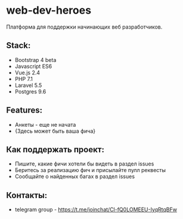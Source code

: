# web-dev-heroes
Платформа для поддержки начинающих веб разработчиков.

## Stack:
- Bootstrap 4 beta
- Javascript ES6
- Vue.js 2.4
- PHP 7.1
- Laravel 5.5
- Postgres 9.6

## Features:
- Анкеты - еще не начата
- {Здесь может быть ваша фича}

## Как поддержать проект:
- Пишите, какие фичи хотели бы видеть в раздел issues
- Беритесь за реализацию фич и присылайте пулл реквесты
- Сообщайте о найденных багах в раздел issues

## Контакты:
- telegram group - https://t.me/joinchat/Cl-fQ0LOMEEU-IyqRtqBFw
